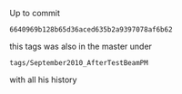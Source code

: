 Up to commit

`6640969b128b65d36aced635b2a9397078af6b62`

this tags was also in the master under

`tags/September2010_AfterTestBeamPM`

with all his history
